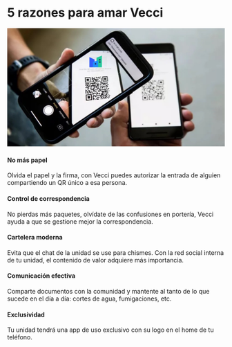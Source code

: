 <meta name="date" content="2021-12-16" />
<meta name="author" content="Camilo Ortegón" />
<meta name="pp" content="https://avatars.githubusercontent.com/u/6712411?v=4" />
<meta name="language" content="es" />

# 5 razones para amar Vecci

![70;;c](/assets/images/blog/scan_qr.jpg)

#### No más papel

Olvida el papel y la firma, con Vecci puedes autorizar la entrada de alguien compartiendo un QR único a esa persona.

#### Control de correspondencia

No pierdas más paquetes, olvídate de las confusiones en portería, Vecci ayuda a que se gestione mejor la correspondencia.

#### Cartelera moderna

Evita que el chat de la unidad se use para chismes. Con la red social interna de tu unidad, el contenido de valor adquiere más importancia.

#### Comunicación efectiva

Comparte documentos con la comunidad y mantente al tanto de lo que sucede en el día a día: cortes de agua, fumigaciones, etc.

#### Exclusividad

Tu unidad tendrá una app de uso exclusivo con su logo en el home de tu teléfono.
